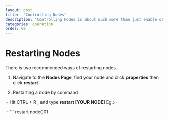 ```yaml
---
layout: post
title:  "Controlling Nodes"
description: "Controlling Nodes is about much more than just enable or disable them. Learn more about how to Reset, Restart, Wipe, Move and Transfer your Nodes."
categories: operation
order: 60
---
```


# Restarting Nodes

There is two recommended ways of restarting nodes.

1. Navigate to the **Nodes Page**, find your node and click **properties** then click **restart**

2. Restarting a node by command

⋅⋅⋅Hit CTRL + R , and type **restart [YOUR NODE]** Eg.:⋅⋅

⋅⋅⋅```
restart node001
```
